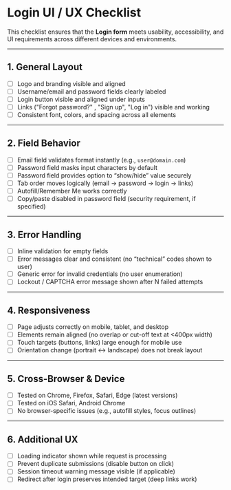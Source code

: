 # Login UI / UX Checklist

This checklist ensures that the **Login form** meets usability, accessibility, and UI requirements across different devices and environments.

---

## 1. General Layout
- [ ] Logo and branding visible and aligned
- [ ] Username/email and password fields clearly labeled
- [ ] Login button visible and aligned under inputs
- [ ] Links ("Forgot password?" , "Sign up", "Log in") visible and working
- [ ] Consistent font, colors, and spacing across all elements

---

## 2. Field Behavior
- [ ] Email field validates format instantly (e.g., `user@domain.com`)
- [ ] Password field masks input characters by default
- [ ] Password field provides option to “show/hide” value securely
- [ ] Tab order moves logically (email → password → login → links)
- [ ] Autofill/Remember Me works correctly
- [ ] Copy/paste disabled in password field (security requirement, if specified)

---

## 3. Error Handling
- [ ] Inline validation for empty fields
- [ ] Error messages clear and consistent (no “technical” codes shown to user)
- [ ] Generic error for invalid credentials (no user enumeration)
- [ ] Lockout / CAPTCHA error message shown after N failed attempts

---

## 4. Responsiveness
- [ ] Page adjusts correctly on mobile, tablet, and desktop
- [ ] Elements remain aligned (no overlap or cut-off text at <400px width)
- [ ] Touch targets (buttons, links) large enough for mobile use
- [ ] Orientation change (portrait ↔ landscape) does not break layout

---

## 5. Cross-Browser & Device
- [ ] Tested on Chrome, Firefox, Safari, Edge (latest versions)
- [ ] Tested on iOS Safari, Android Chrome
- [ ] No browser-specific issues (e.g., autofill styles, focus outlines)

---

## 6. Additional UX
- [ ] Loading indicator shown while request is processing
- [ ] Prevent duplicate submissions (disable button on click)
- [ ] Session timeout warning message visible (if applicable)
- [ ] Redirect after login preserves intended target (deep links work)
